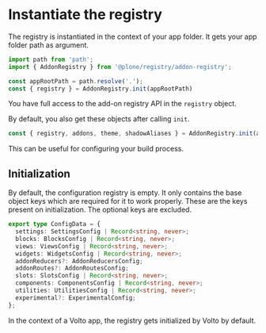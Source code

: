 # Instantiate the registry

The registry is instantiated in the context of your app folder.
It gets your app folder path as argument.

```js
import path from 'path';
import { AddonRegistry } from '@plone/registry/addon-registry';

const appRootPath = path.resolve('.');
const { registry } = AddonRegistry.init(appRootPath)
```

You have full access to the add-on registry API in the `registry` object.

By default, you also get these objects after calling `init`.

```js
const { registry, addons, theme, shadowAliases } = AddonRegistry.init(appRootPath)
```

This can be useful for configuring your build process.


## Initialization

By default, the configuration registry is empty.
It only contains the base object keys which are required for it to work properly.
These are the keys present on initialization.
The optional keys are excluded.

```ts
export type ConfigData = {
  settings: SettingsConfig | Record<string, never>;
  blocks: BlocksConfig | Record<string, never>;
  views: ViewsConfig | Record<string, never>;
  widgets: WidgetsConfig | Record<string, never>;
  addonReducers?: AddonReducersConfig;
  addonRoutes?: AddonRoutesConfig;
  slots: SlotsConfig | Record<string, never>;
  components: ComponentsConfig | Record<string, never>;
  utilities: UtilitiesConfig | Record<string, never>;
  experimental?: ExperimentalConfig;
};
```

In the context of a Volto app, the registry gets initialized by Volto by default.
